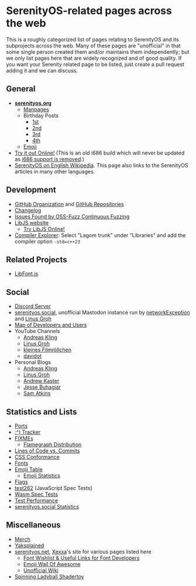 # SerenityOS-related pages across the web

This is a roughly categorized list of pages relating to SerenityOS and its subprojects across the web. Many of these pages are "unofficial" in that some single person created them and/or maintains them independently; but we only list pages here that are widely recognized and of good quality. If you want your Serenity related page to be listed, just create a pull request adding it and we can discuss.

## General

-   **[serenityos.org](https://serenityos.org)**
    -   [Manpages](https://man.serenityos.org/)
    -   Birthday Posts
        -   [1st](https://www.serenityos.org/happy/1st/)
        -   [2nd](https://www.serenityos.org/happy/2nd/)
        -   [3rd](https://www.serenityos.org/happy/3rd/)
        -   [4th](https://www.serenityos.org/happy/4th/)
    -   [Emoji](https://emoji.serenityos.org/)
-   [Try it out Online!](https://copy.sh/v86/?profile=serenity) (This is an old i686 build which will never be updated as [i686 support is removed](https://github.com/SerenityOS/serenity/pull/15467).)
-   [SerenityOS on English Wikipedia](https://en.wikipedia.org/wiki/SerenityOS). This page also links to the SerenityOS articles in many other languages.

## Development

-   [GitHub Organization](https://github.com/SerenityOS) and [GitHub Repositories](https://github.com/orgs/SerenityOS/repositories)
-   [Changelog](https://changelog.serenityos.org/)
-   [Issues Found by OSS-Fuzz Continuous Fuzzing](https://bugs.chromium.org/p/oss-fuzz/issues/list?q=label:Proj-serenity)
-   [LibJS website](https://serenityos.github.io/libjs-website/)
    -   [Try LibJS Online!](https://serenityos.github.io/libjs-website/repl/)
-   [Compiler Explorer](https://serenity.godbolt.org/): Select "Lagom trunk" under "Libraries" and add the compiler option `-std=c++23`

## Related Projects

-   [LibFont.js](https://macdue.github.io/LibFont.js/)

## Social

-   [Discord Server](https://discord.gg/serenityos)
-   [serenityos.social](https://serenityos.social/), unofficial Mastodon instance run by [networkException](https://serenityos.social/@networkexception) and [Linus Groh](https://serenityos.social/@linusg)
-   [Map of Developers and Users](https://usermap.serenityos.org/)
-   YouTube Channels
    -   [Andreas Kling](https://www.youtube.com/@awesomekling)
    -   [Linus Groh](https://www.youtube.com/@linusgroh)
    -   [kleines Filmröllchen](https://www.youtube.com/@kleinesfilmroellchen)
    -   [davidot](https://www.youtube.com/@davidot4475)
-   Personal Blogs
    -   [Andreas Kling](https://awesomekling.github.io/)
    -   [Linus Groh](https://linus.dev/posts/)
    -   [Andrew Kaster](https://adkaster.github.io/)
    -   [Jesse Buhagiar](https://quaker762.github.io/)
    -   [Sam Atkins](https://atkinssj.github.io/)

## Statistics and Lists

-   [Ports](https://ports.serenityos.net/)
-   [:^) Tracker](https://happy-serenityos.linus.dev/)
-   [FIXMEs](https://benwiederhake.github.io/serenity-fixmes/)
    -   [Flamegraph Distribution](https://benwiederhake.github.io/serenity-fixmes/flamegraph.html)
-   [Lines of Code vs. Commits](https://github.com/alimpfard/random-serenity-statistics#random-serenityos-statistics)
-   [CSS Conformance](https://css.tobyase.de/)
-   [Fonts](https://fonts.serenityos.net/)
-   [Emoji Table](https://emoji.serenityos.net/)
    -   [Emoji Statistics](https://emoji.serenityos.net/chart.emoji.serenityos)
-   [Flags](https://flags.serenityos.net/)
-   [test262](https://serenityos.github.io/libjs-website/test262/) (JavaScript Spec Tests)
-   [Wasm Spec Tests](https://serenityos.github.io/libjs-website/wasm/)
-   [Test Performance](https://github.com/alimpfard/random-serenity-statistics/tree/main/view/benchmarks/x86_64)
-   [serenityos.social Statistics](https://grafana.serenityos.social/public)

## Miscellaneous

-   [Merch](https://store.serenityos.org)
-   [Yaksplained](https://yaksplained.org/)
-   [serenityos.net](https://serenityos.net), [Xexxa](https://github.com/xexxa)'s site for various pages listed here
    -   [Font Wishlist & Useful Links for Font Developers](https://serenityos.net/~xexxa/)
    -   [Emoji Wall Of Awesome](https://emoji.serenityos.net/wall-of-awesome)
    -   [Unofficial Wiki](https://wiki.serenityos.net/)
-   [Spinning Ladyball Shadertoy](https://www.shadertoy.com/view/7lVXWd)
